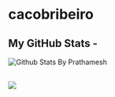 # cacobribeiro

## My GitHub Stats -

![Github Stats By Prathamesh](https://github-readme-stats.vercel.app/api?username=cacobribeiro&theme=synthwave)  
</br>

<img  float="right" src="https://github-readme-stats.vercel.app/api/top-langs/?username=cacobribeiro&theme=tokyonight&show_icons=true" />
